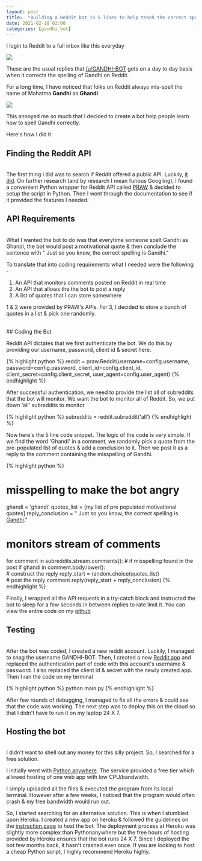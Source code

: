 ```yaml
---
layout: post
title:  "Building a Reddit bot in 5 lines to help teach the correct spelling of Gandhi "
date: 2021-02-18 02:00
categories: [gandhi_bot]
---
```



I login to Reddit to a full inbox like this everyday

<img src="/blog/assets/images/post_images/gandhi_bot/1.png" />

These are the usual replies that <a href="https://www.reddit.com/user/GANDHI-BOT/" target="_blank">/u/GANDHI-BOT</a> gets on a day to day basis when it corrects the spelling of Gandhi on Reddit.

For a long time, I have noticed that folks on Reddit always mis-spell the name of Mahatma **Gandhi** as **Ghandi**. 

<img src="/blog/assets/images/post_images/gandhi_bot/2.png" />

This annoyed me so much that I decided to create a bot help people learn how to spell Gandhi correctly.

Here's how I did it

## Finding the Reddit API

<br/>
The first thing I did was to search if Reddit offered a public API. Luckily, <a href="https://www.reddit.com/dev/api/" target="_blank">it did</a>. On further research (and by research I mean furious Googling), I found a convenient Python wrapper for Reddit API called <a href="https://praw.readthedocs.io/en/latest/" target="_blank">PRAW</a> & decided to setup the script in Python. Then I went through the documentation to see if it provided the features I needed.

## API Requirements

<br/>
What I wanted the bot to do was that everytime someone spelt Gandhi as Ghandi, the bot would post a motivational quote & then conclude the sentence with " Just so you know, the correct spelling is Gandhi."

To translate that into coding requirements what I needed were the following - 

1. An API that monitors comments posted on Reddit in real time
2. An API that allows the the bot to post a reply
3. A list of quotes that I can store somewhere


1 & 2 were provided by PRAW's APIs. For 3, I decided to store a bunch of quotes in a list & pick one randomly.

<br/>
## Coding the Bot
<br/>

Reddit API dictates that we first authenticate the bot. We do this by providing our username, password, client id & secret here. 

{% highlight python %}
reddit = praw.Reddit(username=config.username,
                         password=config.password,
                         client_id=config.client_id,
                         client_secret=config.client_secret,
                         user_agent=config.user_agent)
{% endhighlight %}

After successful authentication, we need to provide the list all of subreddits that the bot will monitor. We want the bot to monitor all of Reddit. So, we put down 'all' subreddits to monitor

{% highlight python %}
subreddits = reddit.subreddit('all')
{% endhighlight %}

Now here's the 5 line code snippet. The logic of the code is very simple. If we find the word 'Ghandi' in a comment, we randomly pick a quote from the pre-populated list of quotes & add a conclusion to it. Then we post it as a reply to the comment containing the misspelling of Gandhi. 

{% highlight python %}
# misspelling to make the bot angry
ghandi = 'ghandi'
quotes_list = [my list of pre populated motivational quotes]
reply_conclusion = " Just so you know, the correct spelling is [Gandhi](https://en.wikipedia.org/wiki/Mahatma_Gandhi)."

# monitors stream of comments
for comment in subreddits.stream.comments():
    # if misspelling found in the post 
    if ghandi in comment.body.lower():         
            # construct the reply
            reply_start = random.choice(quotes_list)      
            # post the reply
            comment.reply(reply_start + reply_conclusion) 
{% endhighlight %}

Finally, I wrapped all the API requests in a try-catch block and instructed the bot to sleep for a few seconds in between replies to rate limit it. You can view the entire code on my <a href="https://github.com/piyushkhemka/reddit-gandhi-bot" target="_blank">github</a>

## Testing
<br/>
After the bot was coded, I created a new reddit account. Luckily, I managed to snag the username GANDHI-BOT. Then, I created a new <a href="https://www.reddit.com/prefs/apps" target="_blank">Reddit app</a> and replaced the authentication part of code with this account's username & password. I also replaced the client id & secret with the newly created app. Then I ran the code on my terminal

{% highlight python %}
python main.py
{% endhighlight %}


After few rounds of debugging, I managed to fix all the errors & could see that the code was working. The next step was to deploy this on the cloud so that I didn't have to run it on my laptop 24 X 7. 

## Hosting the bot
<br/>
I didn't want to shell out any money for this silly project. So, I searched for a free solution. 

I initially went with <a href="https://www.pythonanywhere.com/" target="_blank">Python anywhere</a>. The service provided a free tier which allowed hosting of one web app with low CPU/bandwidth.

I simply uploaded all the files & executed the program from its local terminal. However after a few weeks, I noticed that the program would often crash & my free bandwidth would run out. 

So, I started searching for an alternative solution. This is when I stumbled upon Heroku. I created a new app on heroku & followed the guidelines on the 
<a href="https://devcenter.heroku.com/articles/getting-started-with-python?singlepage=true" target="_blank">instruction page</a> to host the bot. The deployment process at Heroku was slightly more complex than Pythonanywhere but the free hours of hosting provided by Heroku ensures that the bot runs 24 X 7. Since I deployed the bot few months back, it hasn't crashed even once. If you are looking to host a cheap Python script, I highly recommend Heroku highly. 







